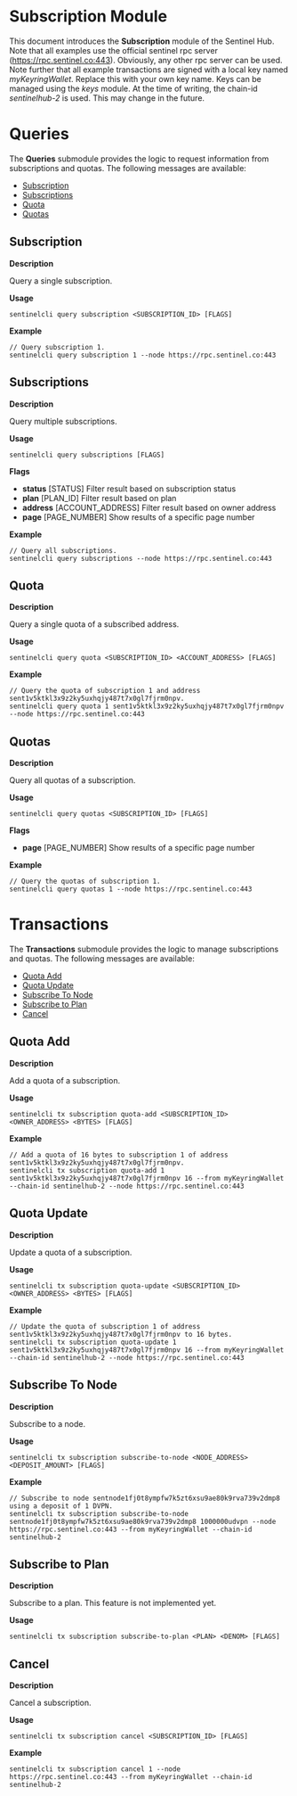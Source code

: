 # Subscription Module
This document introduces the **Subscription** module of the Sentinel Hub. Note that all examples use the official sentinel rpc server (https://rpc.sentinel.co:443). Obviously, any other rpc server can be used. Note further that all example transactions are signed with a local key named *myKeyringWallet*. Replace this with your own key name. Keys can be managed using the *keys* module. At the time of writing, the chain-id *sentinelhub-2* is used. This may change in the future.

		
# Queries
The **Queries** submodule provides the logic to request information from subscriptions and quotas. The following messages are available:
- [Subscription](#subscription)
- [Subscriptions](#subscriptions)
- [Quota](#quota)
- [Quotas](#quotas)


## Subscription

**Description**

Query a single subscription.

**Usage**	

	sentinelcli query subscription <SUBSCRIPTION_ID> [FLAGS]

**Example**

	// Query subscription 1.
	sentinelcli query subscription 1 --node https://rpc.sentinel.co:443


## Subscriptions

**Description**

Query multiple subscriptions.

**Usage**

	sentinelcli query subscriptions [FLAGS]

**Flags**

- **status** 		[STATUS]		Filter result based on subscription status
- **plan**		[PLAN_ID]		Filter result based on plan
- **address**		[ACCOUNT_ADDRESS]	Filter result based on owner address
- **page**		[PAGE_NUMBER]		Show results of a specific page number

**Example**

	// Query all subscriptions.
	sentinelcli query subscriptions --node https://rpc.sentinel.co:443


## Quota

**Description**

Query a single quota of a subscribed address.

**Usage**

	sentinelcli query quota <SUBSCRIPTION_ID> <ACCOUNT_ADDRESS> [FLAGS]

**Example**

	// Query the quota of subscription 1 and address sent1v5ktkl3x9z2ky5uxhqjy487t7x0gl7fjrm0npv.
	sentinelcli query quota 1 sent1v5ktkl3x9z2ky5uxhqjy487t7x0gl7fjrm0npv --node https://rpc.sentinel.co:443


## Quotas

**Description**

Query all quotas of a subscription.

**Usage**

	sentinelcli query quotas <SUBSCRIPTION_ID> [FLAGS]

**Flags**

- **page**		[PAGE_NUMBER]		Show results of a specific page number

**Example**
	
	// Query the quotas of subscription 1.
	sentinelcli query quotas 1 --node https://rpc.sentinel.co:443


# Transactions
The **Transactions** submodule provides the logic to manage subscriptions and quotas. The following messages are available:
- [Quota Add](#quota-add)
- [Quota Update](#quota-update)
- [Subscribe To Node](#subscribe-to-node)
- [Subscribe to Plan](#subscribe-to-plan)
- [Cancel](#cancel) 


## Quota Add

**Description**

Add a quota of a subscription.

**Usage**

	sentinelcli tx subscription quota-add <SUBSCRIPTION_ID> <OWNER_ADDRESS> <BYTES> [FLAGS]

**Example**
	
	// Add a quota of 16 bytes to subscription 1 of address sent1v5ktkl3x9z2ky5uxhqjy487t7x0gl7fjrm0npv.
	sentinelcli tx subscription quota-add 1 sent1v5ktkl3x9z2ky5uxhqjy487t7x0gl7fjrm0npv 16 --from myKeyringWallet --chain-id sentinelhub-2 --node https://rpc.sentinel.co:443 


## Quota Update

**Description**

Update a quota of a subscription.

**Usage**

	sentinelcli tx subscription quota-update <SUBSCRIPTION_ID> <OWNER_ADDRESS> <BYTES> [FLAGS]

**Example**

	// Update the quota of subscription 1 of address sent1v5ktkl3x9z2ky5uxhqjy487t7x0gl7fjrm0npv to 16 bytes.
	sentinelcli tx subscription quota-update 1 sent1v5ktkl3x9z2ky5uxhqjy487t7x0gl7fjrm0npv 16 --from myKeyringWallet --chain-id sentinelhub-2 --node https://rpc.sentinel.co:443


## Subscribe To Node

**Description**

Subscribe to a node.

**Usage**

	sentinelcli tx subscription subscribe-to-node <NODE_ADDRESS> <DEPOSIT_AMOUNT> [FLAGS]	

**Example**
	
	// Subscribe to node sentnode1fj0t8ympfw7k5zt6xsu9ae80k9rva739v2dmp8 using a deposit of 1 DVPN.
	sentinelcli tx subscription subscribe-to-node sentnode1fj0t8ympfw7k5zt6xsu9ae80k9rva739v2dmp8 1000000udvpn --node https://rpc.sentinel.co:443 --from myKeyringWallet --chain-id sentinelhub-2


## Subscribe to Plan

**Description**

Subscribe to a plan. This feature is not implemented yet.

**Usage**

	sentinelcli tx subscription subscribe-to-plan <PLAN> <DENOM> [FLAGS]


## Cancel

**Description**

Cancel a subscription.

**Usage**

	sentinelcli tx subscription cancel <SUBSCRIPTION_ID> [FLAGS]

**Example**
	
	sentinelcli tx subscription cancel 1 --node https://rpc.sentinel.co:443 --from myKeyringWallet --chain-id sentinelhub-2
